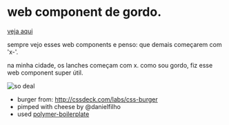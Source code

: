 # web component de gordo.

[veja aqui](https://danielfilho.github.io/x-salada)

sempre vejo esses web components e penso: que demais começarem com 'x-'.

na minha cidade, os lanches começam com x. como sou gordo, fiz esse web component super útil.

![so deal](http://media.giphy.com/media/qrwthQPPQrtEk/giphy.gif)

* burger from: http://cssdeck.com/labs/css-burger
* pimped with cheese by @danielfilho
* used [polymer-boilerplate](https://github.com/webcomponents/polymer-boilerplate/)
